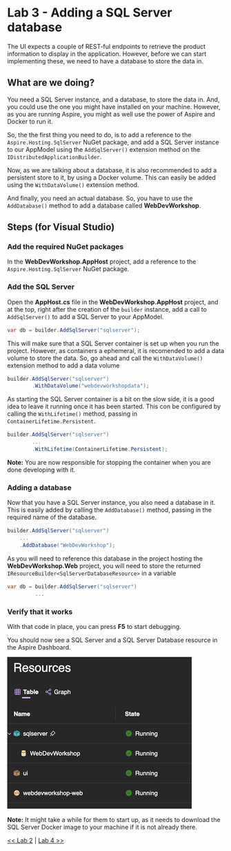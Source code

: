# Lab 3 - Adding a SQL Server database

The UI expects a couple of REST-ful endpoints to retrieve the product information to display in the application. However, before we can start implementing these, we need to have a database to store the data in.

## What are we doing?

You need a SQL Server instance, and a database, to store the data in. And, you could use the one you might have installed on your machine. However, as you are running Aspire, you might as well use the power of Aspire and Docker to run it.

So, the the first thing you need to do, is to add a reference to the `Aspire.Hosting.SqlServer` NuGet package, and add a SQL Server instance to our AppModel using the `AddSqlServer()` extension method on the `IDistributedApplicationBuilder`.

Now, as we are talking about a database, it is also recommended to add a persistent store to it, by using a Docker volume. This can easily be added using the `WithDataVolume()` extension method.

And finally, you need an actual database. So, you have to use the `AddDatabase()` method to add a database called __WebDevWorkshop__.

## Steps (for Visual Studio)

### Add the required NuGet packages

In the __WebDevWorkshop.AppHost__ project, add a reference to the `Aspire.Hosting.SqlServer` NuGet package.

### Add the SQL Server

Open the __AppHost.cs__ file in the __WebDevWorkshop.AppHost__ project, and at the top, right after the creation of the `builder` instance, add a call to `AddSqlServer()` to add a SQL Server to your AppModel.

```csharp
var db = builder.AddSqlServer("sqlserver");
```

This will make sure that a SQL Server container is set up when you run the project. However, as containers a ephemeral, it is recomended to add a data volume to store the data. So, go ahead and call the `WithDataVolume()` extension method to add a data volume

```csharp
builder.AddSqlServer("sqlserver")
        .WithDataVolume("webdevworkshopdata");
```

As starting the SQL Server container is a bit on the slow side, it is a good idea to leave it running once it has been started. This con be configured by calling the `WithLifetime()` method, passing in `ContainerLifetime.Persistent`. 

```csharp
builder.AddSqlServer("sqlserver")
        ...
        .WithLifetime(ContainerLifetime.Persistent);
```

__Note:__ You are now responsible for stopping the container when you are done developing with it.

### Adding a database

Now that you have a SQL Server instance, you also need a database in it. This is easily added by calling the `AddDatabase()` method, passing in the required name of the database. 

```csharp
builder.AddSqlServer("sqlserver")
    ...
    .AddDatabase("WebDevWorkshop");
```

As you will need to reference this database in the project hosting the __WebDevWorkshop.Web__ project, you will need to store the returned `IResourceBuilder<SqlServerDatabaseResource>` in a variable

```csharp
var db = builder.AddSqlServer("sqlserver")
         ...
```

### Verify that it works

With that code in place, you can press __F5__ to start debugging.

You should now see a SQL Server and a SQL Server Database resource in the Aspire Dashboard.

![](./resources/sql-server-resource.png)

__Note:__ It might take a while for them to start up, as it needs to download the SQL Server Docker image to your machine if it is not already there. 

[<< Lab 2](./lab2.md) | [Lab 4 >>](./lab4.md)